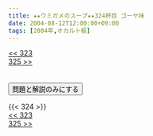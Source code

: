 ```yaml
---
title: ★★ウミガメのスープ★★324杯目 ゴーヤ味
date: 2004-08-12T12:00:00+09:00
tags: [2004年,オカルト板]
---
```

<div class="th_left"><a href="../323"><< 323</a></div>
<div class="th_right"><a href="../325">325 >></a></div>
<br><br>
<script src="../../js/cupsoup.js"></script>
<form>
<input type="button" value="問題と解説のみにする" onClick="toggleCupsoup()">
</form>
{{< 324 >}}
<div class="th_left"><a href="../323"><< 323</a></div>
<div class="th_right"><a href="../325">325 >></a></div>